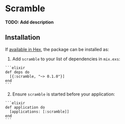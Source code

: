 # Scramble

**TODO: Add description**

## Installation

If [available in Hex](https://hex.pm/docs/publish), the package can be installed as:

  1. Add `scramble` to your list of dependencies in `mix.exs`:

    ```elixir
    def deps do
      [{:scramble, "~> 0.1.0"}]
    end
    ```

  2. Ensure `scramble` is started before your application:

    ```elixir
    def application do
      [applications: [:scramble]]
    end
    ```

